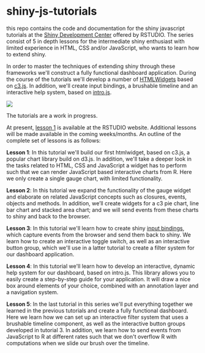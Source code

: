 # shiny-js-tutorials

this repo contains the code and documentation for the shiny javascript tutorials at the [Shiny Development Center](http://shiny.rstudio.com/tutorial/) offered by RSTUDIO. The series consist of 5 in depth lessons for the intermediate shiny enthusiast with limited experience in HTML, CSS and/or JavaScript, who wants to learn how to extend shiny. 

In order to master the techniques of extending shiny through these frameworks we'll construct a fully functional dashboard application. During the course of the tutorials we'll develop a number of [HTMLWidgets](http://www.htmlwidgets.org/) based on [c3.js](http://c3js.org/). In addition, we'll create input bindings, a brushable timeline and an interactive help system, based on [intro.js](http://introjs.com/).

<a href="https://frissdemo.shinyapps.io/FrissDashboard/"><img src="https://raw.githubusercontent.com/FrissAnalytics/shinyJsTutorials/master/tutorials/dashboard.png"></a>

The tutorials are a work in progress.

At present, [lesson 1](http://shiny.rstudio.com/tutorial/js-lesson1/) is available at the RSTUDIO website. Additional lessons will be made available in the coming weeks/months. An outline of the complete set of lessons is as follows:


**Lesson 1**: In this tutorial we'll build our first htmlwidget, based on c3.js, a popular chart library build on d3.js. In addition, we'll take a deeper look in the tasks related to HTML, CSS and JavaScript a widget has to perform such that we can render JavaScript based interactive charts from R. Here we only create a single gauge chart, with limited functionality.

**Lesson 2**: In this tutorial we expand the functionality of the gauge widget and elaborate on related JavaScript concepts such as closures, events, objects and methods. In addition, we’ll create widgets for a c3 pie chart, line bar chart and stacked area chart; and we will send events from these charts to shiny and back to the browser.

**Lesson 3**: In this tutorial we'll learn how to create shiny [input bindings](http://shiny.rstudio.com/articles/building-inputs.html), which capture events from the browser and send them back to shiny. We learn how to create an interactive toggle switch, as well as an interactive button group, which we'll use in a latter tutorial to create a filter system for our dashboard application. 

**Lesson 4**: In this tutorial we'll learn how to develop an interactive, dynamic help system for our dashboard, based on intro.js. This library allows you to easily create a step-by-step guide for your application. It will draw a nice box around elements of your choice, combined with an annotation layer and a navigation system. 

**Lesson 5**: In the last tutorial in this series we'll put everything together we learned in the previous tutorials and create a fully functional dashboard. Here we learn how we can set up an interactive filter system that uses a brushable timeline component, as well as the interactive button groups developed in tutorial 3. In addition, we learn how to send events from JavaScript to R at different rates such that we don't overflow R with computations when we slide our brush over the timeline.
